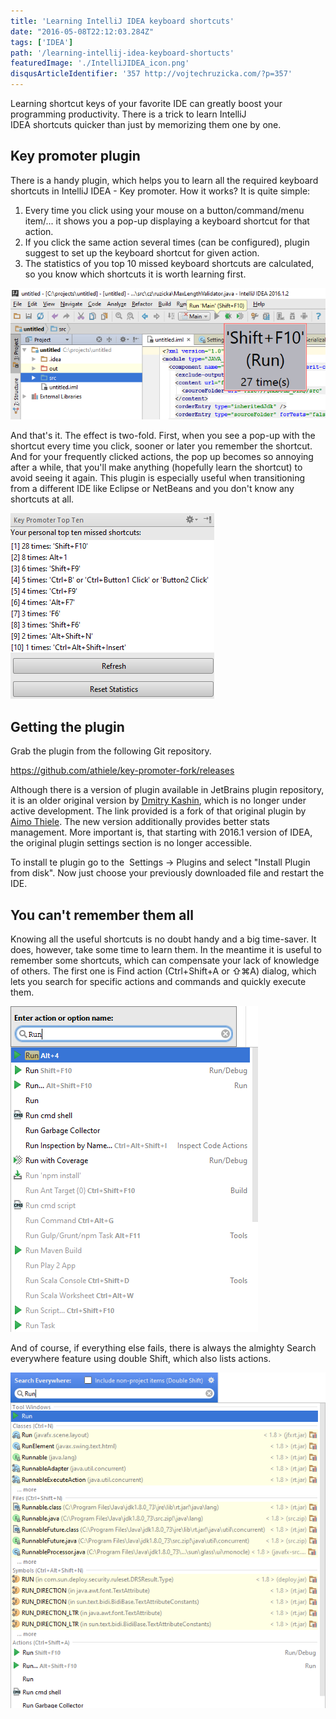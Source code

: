 ```yaml
---
title: 'Learning IntelliJ IDEA keyboard shortcuts'
date: "2016-05-08T22:12:03.284Z"
tags: ['IDEA']
path: '/learning-intellij-idea-keyboard-shortucts'
featuredImage: './IntelliJIDEA_icon.png'
disqusArticleIdentifier: '357 http://vojtechruzicka.com/?p=357'
---
```


Learning shortcut keys of your favorite IDE can greatly boost your programming productivity. There is a trick to learn IntelliJ IDEA shortcuts quicker than just by memorizing them one by one.
<!--more-->

Key promoter plugin
-------------------

There is a handy plugin, which helps you to learn all the required keyboard shortcuts in IntelliJ IDEA - Key promoter. How it works? It is quite simple:

1.  Every time you click using your mouse on a button/command/menu item/\... it shows you a pop-up displaying a keyboard shortcut for that action.
2.  If you click the same action several times (can be configured), plugin suggest to set up the keyboard shortcut for given action.
3.  The statistics of you top 10 missed keyboard shortcuts are calculated, so you know which shortcuts it is worth learning first.

![key-promoter](./key-promoter.png)

And that\'s it. The effect is two-fold. First, when you see a pop-up with the shortcut every time you click, sooner or later you remember the shortcut. And for your frequently clicked actions, the pop up becomes so annoying after a while, that you\'ll make anything (hopefully learn the shortcut) to avoid seeing it again. This plugin is especially useful when transitioning from a different IDE like Eclipse or NetBeans and you don\'t know any shortcuts at all.

![key-promoter-stats](./key-promoter-stats.png)

Getting the plugin
------------------

Grab the plugin from the following Git repository. 

<https://github.com/athiele/key-promoter-fork/releases>

Although there is a version of plugin available in JetBrains plugin repository, it is an older original version by [Dmitry Kashin](https://www.linkedin.com/in/kadim), which is no longer under active development. The link provided is a fork of that original plugin by [Aimo Thiele](https://github.com/athiele). The new version additionally provides better stats management. More important is, that starting with 2016.1 version of IDEA, the original plugin settings section is no longer accessible.

To install te plugin go to the  Settings → Plugins and select \"Install Plugin from disk\". Now just choose your previously downloaded file and restart the IDE.

You can\'t remember them all
----------------------------

Knowing all the useful shortcuts is no doubt handy and a big time-saver. It does, however, take some time to learn them. In the meantime it is useful to remember some shortcuts, which can compensate your lack of knowledge of others. The first one is Find action (Ctrl+Shift+A or ⇧⌘A) dialog, which lets you search for specific actions and commands and quickly execute them.

![find-action-popup](./find-action-popup.png)

 And of course, if everything else fails, there is always the almighty Search everywhere feature using double Shift, which also lists actions. 
 
 ![search-everywhe-repopup](./search-everywhe-repopup.png)
